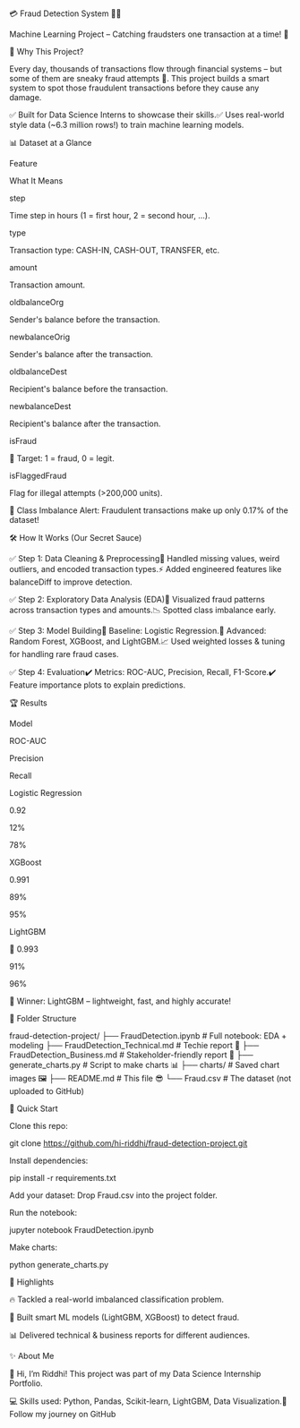 💳 Fraud Detection System 🕵️‍♀️

Machine Learning Project – Catching fraudsters one transaction at a time! 🚀

🎯 Why This Project?

Every day, thousands of transactions flow through financial systems – but some of them are sneaky fraud attempts 🥷. This project builds a smart system to spot those fraudulent transactions before they cause any damage.

✅ Built for Data Science Interns to showcase their skills.✅ Uses real-world style data (~6.3 million rows!) to train machine learning models.

📊 Dataset at a Glance

Feature

What It Means

step

Time step in hours (1 = first hour, 2 = second hour, ...).

type

Transaction type: CASH-IN, CASH-OUT, TRANSFER, etc.

amount

Transaction amount.

oldbalanceOrg

Sender's balance before the transaction.

newbalanceOrig

Sender's balance after the transaction.

oldbalanceDest

Recipient's balance before the transaction.

newbalanceDest

Recipient's balance after the transaction.

isFraud

🚨 Target: 1 = fraud, 0 = legit.

isFlaggedFraud

Flag for illegal attempts (>200,000 units).

📢 Class Imbalance Alert: Fraudulent transactions make up only 0.17% of the dataset!

🛠️ How It Works (Our Secret Sauce)

✅ Step 1: Data Cleaning & Preprocessing📂 Handled missing values, weird outliers, and encoded transaction types.⚡ Added engineered features like balanceDiff to improve detection.

✅ Step 2: Exploratory Data Analysis (EDA)🎨 Visualized fraud patterns across transaction types and amounts.📉 Spotted class imbalance early.

✅ Step 3: Model Building🔢 Baseline: Logistic Regression.🌳 Advanced: Random Forest, XGBoost, and LightGBM.📈 Used weighted losses & tuning for handling rare fraud cases.

✅ Step 4: Evaluation✔️ Metrics: ROC-AUC, Precision, Recall, F1-Score.✔️ Feature importance plots to explain predictions.

🏆 Results

Model

ROC-AUC

Precision

Recall

Logistic Regression

0.92

12%

78%

XGBoost

0.991

89%

95%

LightGBM

🏅 0.993

91%

96%

🎉 Winner: LightGBM – lightweight, fast, and highly accurate!

📂 Folder Structure

fraud-detection-project/
├── FraudDetection.ipynb        # Full notebook: EDA + modeling
├── FraudDetection_Technical.md # Techie report 📄
├── FraudDetection_Business.md  # Stakeholder-friendly report 💼
├── generate_charts.py          # Script to make charts 📊
├── charts/                     # Saved chart images 🖼️
├── README.md                   # This file 😎
└── Fraud.csv                   # The dataset (not uploaded to GitHub)

🚀 Quick Start

Clone this repo:

git clone https://github.com/hi-riddhi/fraud-detection-project.git

Install dependencies:

pip install -r requirements.txt

Add your dataset: Drop Fraud.csv into the project folder.

Run the notebook:

jupyter notebook FraudDetection.ipynb

Make charts:

python generate_charts.py

🌟 Highlights

🔥 Tackled a real-world imbalanced classification problem.

🧠 Built smart ML models (LightGBM, XGBoost) to detect fraud.

📊 Delivered technical & business reports for different audiences.

✨ About Me

👋 Hi, I’m Riddhi! This project was part of my Data Science Internship Portfolio.

💻 Skills used: Python, Pandas, Scikit-learn, LightGBM, Data Visualization.🚀 Follow my journey on GitHub

